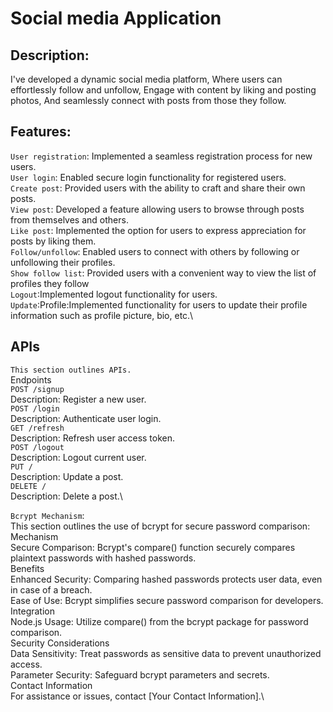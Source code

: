 # Social media Application

## Description:
I've developed a dynamic social media platform,
Where users can effortlessly follow and unfollow,
Engage with content by liking and posting photos,
And seamlessly connect with posts from those they follow.

## Features:
 `User registration`: Implemented a seamless registration process for new users.\
 `User login`: Enabled secure login functionality for registered users.\
`Create post`: Provided users with the ability to craft and share their own posts.\
`View post`: Developed a feature allowing users to browse through posts from themselves and others.\
`Like post`: Implemented the option for users to express appreciation for posts by liking them.\
`Follow/unfollow`: Enabled users to connect with others by following or unfollowing their profiles.\
`Show follow list`: Provided users with a convenient way to view the list of profiles they follow\
`Logout`:Implemented logout functionality for users.\
`Update`:Profile:Implemented functionality for users to update their profile information such as profile picture, bio, etc.\


## APIs
`This section outlines APIs.`\
Endpoints\
`POST /signup`\
Description: Register a new user.\
`POST /login`\
Description: Authenticate user login.\
`GET /refresh`\
Description: Refresh user access token.\
`POST /logout`\
Description: Logout current user. \
`PUT /`\
Description: Update a post.\
`DELETE /`\
Description: Delete a post.\

`Bcrypt Mechanism`:\
This section outlines the use of bcrypt for secure password comparison:\
Mechanism\
Secure Comparison: Bcrypt's compare() function securely compares plaintext passwords with hashed passwords.\
Benefits\
Enhanced Security: Comparing hashed passwords protects user data, even in case of a breach.\
Ease of Use: Bcrypt simplifies secure password comparison for developers.\
Integration\
Node.js Usage: Utilize compare() from the bcrypt package for password comparison.\
Security Considerations\
Data Sensitivity: Treat passwords as sensitive data to prevent unauthorized access.\
Parameter Security: Safeguard bcrypt parameters and secrets.\
Contact Information\
For assistance or issues, contact [Your Contact Information].\



